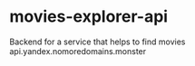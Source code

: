 # movies-explorer-api

Backend for a service that helps to find movies
api.yandex.nomoredomains.monster
